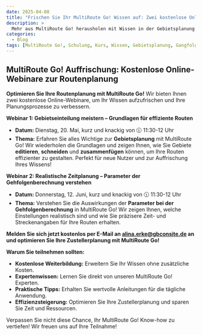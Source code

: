 ```yaml
---
date: 2025-04-08
title: "Frischen Sie Ihr MultiRoute Go! Wissen auf: Zwei kostenlose Online-Webinare im Mai und Juni!"
description: >
  Mehr aus MultiRoute Go! herausholen mit Wissen in der Gebietsplanung und der Gehfolgenberechnung
categories:
  - Blog
tags: [MultiRoute Go!, Schulung, Kurs, Wissen, Gebietsplanung, GangfolgenMultiRoute Go, Routenplanung, Tourenplanung, Gebietseinteilung, Gehfolgenberechnung, Parameter, Webinar, Online-Seminar, kostenlos, Schulung, Training, Effizienzsteigerung, ]
---
```

## MultiRoute Go! Auffrischung: Kostenlose Online-Webinare zur Routenplanung

**Optimieren Sie Ihre Routenplanung mit MultiRoute Go!** Wir bieten Ihnen zwei kostenlose Online-Webinare, um Ihr Wissen aufzufrischen und Ihre Planungsprozesse zu verbessern.
<!-- more -->
**Webinar 1: Gebietseinteilung meistern – Grundlagen für effiziente Routen**

* **Datum:** Dienstag, 20. Mai, kurz und knackig von 🕦 11:30-12 Uhr
* **Thema:** Erfahren Sie alles Wichtige zur **Gebietsplanung** mit MultiRoute Go! Wir wiederholen die Grundlagen und zeigen Ihnen, wie Sie Gebiete **editieren**, **schneiden** und **zusammenfügen** können, um Ihre Routen effizienter zu gestalten. Perfekt für neue Nutzer und zur Auffrischung Ihres Wissens!

**Webinar 2: Realistische Zeitplanung – Parameter der Gehfolgenberechnung verstehen**

* **Datum:** Donnerstag, 12. Juni, kurz und knackig von 🕦 11:30-12 Uhr
* **Thema:** Verstehen Sie die Auswirkungen der **Parameter bei der Gehfolgenberechnung** in MultiRoute Go! Wir zeigen Ihnen, welche Einstellungen realistisch sind und wie Sie präzisere Zeit- und Streckenangaben für Ihre Routen erhalten. 

**Melden Sie sich jetzt kostenlos per E-Mail an <alina.erke@gbconsite.de> an und optimieren Sie Ihre Zustellerplanung mit MultiRoute Go!**


**Warum Sie teilnehmen sollten:**

* **Kostenlose Weiterbildung:** Erweitern Sie Ihr Wissen ohne zusätzliche Kosten.
* **Expertenwissen:** Lernen Sie direkt von unseren MultiRoute Go! Experten.
* **Praktische Tipps:** Erhalten Sie wertvolle Anleitungen für die tägliche Anwendung.
* **Effizienzsteigerung:** Optimieren Sie Ihre Zustellerplanung und sparen Sie Zeit und Ressourcen.

Verpassen Sie nicht diese Chance, Ihr MultiRoute Go! Know-how zu vertiefen! Wir freuen uns auf Ihre Teilnahme!


